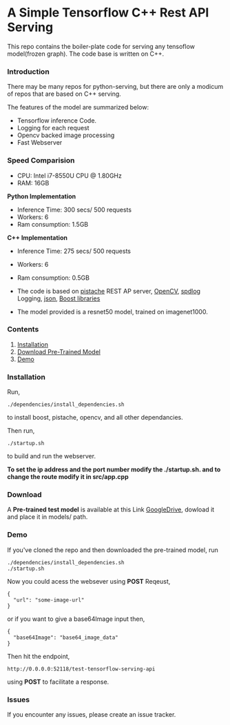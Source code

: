 # A Simple Tensorflow C++ Rest API Serving

This repo contains the boiler-plate code for serving any tensoflow model(frozen graph). The code base is written on C++.

### Introduction
There may be many repos for python-serving, but there are only a modicum of repos that are based on C++ serving.

The features of the model are summarized below:
+ Tensorflow inference Code.
+ Logging for each request
+ Opencv backed image processing
+ Fast Webserver 

### Speed Comparision
+ CPU: Intel i7-8550U CPU @ 1.80GHz
+ RAM: 16GB
 
**Python Implementation**
+ Inference Time: 300 secs/ 500 requests
+ Workers: 6
+ Ram consumption: 1.5GB
    
**C++ Implementation**
+ Inference Time: 275 secs/ 500 requests
+ Workers: 6
+ Ram consumption: 0.5GB
    
+ The code is based on [pistache](http://pistache.io/) REST AP server, [OpenCV](https://opencv.org/), [spdlog](https://github.com/gabime/spdlog) Logging, [json](https://github.com/nlohmann/json), [Boost libraries](https://www.boost.org/)

+ The model provided is a resnet50 model, trained on imagenet1000.

### Contents
1. [Installation](#installation)
2. [Download Pre-Trained Model](#download)
2. [Demo](#demo)

### Installation
Run,
```
./dependencies/install_dependencies.sh
```

to install boost, pistache, opencv, and all other dependancies.

Then run,
```
./startup.sh
```
to build and run the webserver.

**To set the ip address and the port number modify the ./startup.sh. and to change the route modify it in src/app.cpp**

### Download
A **Pre-trained test model** is available at this Link [GoogleDrive](https://drive.google.com/open?id=1EC98US1ck0wF0lDE4HFjySxzlWCv75jh), dowload it and place it in models/ path.

### Demo
If you've cloned the repo and then downloaded the pre-trained model, run 
```
./dependencies/install_dependencies.sh
./startup.sh
```

Now you could acess the websever using **POST** Reqeust,
```
{
  "url": "some-image-url"
}
```
or if you want to give a base64Image input then,
```
{
  "base64Image": "base64_image_data"
}
```

Then hit the endpoint, 
```
http://0.0.0.0:52118/test-tensorflow-serving-api
```
using **POST** to facilitate a response.

### Issues
If you encounter any issues, please create an issue tracker.
